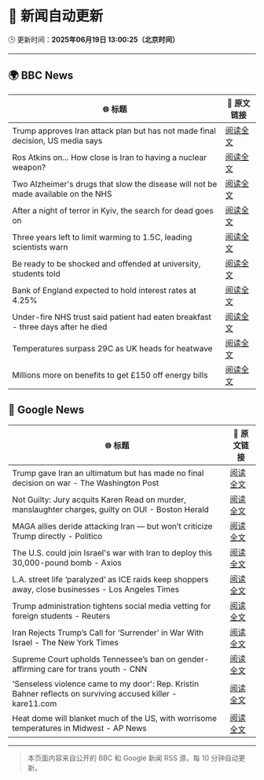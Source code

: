 # 🧠 新闻自动更新

🕒 更新时间：**2025年06月19日 13:00:25（北京时间）**

---

## 🌍 BBC News

| 🌐 标题 | 🔗 原文链接 |
|--------|-------------|
| Trump approves Iran attack plan but has not made final decision, US media says | [阅读全文](https://www.bbc.com/news/articles/c4g8r8rj87vo) |
| Ros Atkins on... How close is Iran to having a nuclear weapon? | [阅读全文](https://www.bbc.com/news/videos/cvg6lpm2464o) |
| Two Alzheimer's drugs that slow the disease will not be made available on the NHS | [阅读全文](https://www.bbc.com/news/articles/cq8zxx9kk0ko) |
| After a night of terror in Kyiv, the search for dead goes on | [阅读全文](https://www.bbc.com/news/articles/c98j1y70e95o) |
| Three years left to limit warming to 1.5C, leading scientists warn | [阅读全文](https://www.bbc.com/news/articles/cn4l927dj5zo) |
| Be ready to be shocked and offended at university, students told | [阅读全文](https://www.bbc.com/news/articles/c74z8l8vkx3o) |
| Bank of England expected to hold interest rates at 4.25% | [阅读全文](https://www.bbc.com/news/articles/c98wyyk475no) |
| Under-fire NHS trust said patient had eaten breakfast - three days after he died | [阅读全文](https://www.bbc.com/news/articles/cly2r0x9xwlo) |
| Temperatures surpass 29C as UK heads for heatwave | [阅读全文](https://www.bbc.com/news/articles/c8d6jmmdq5go) |
| Millions more on benefits to get £150 off energy bills | [阅读全文](https://www.bbc.com/news/articles/cx2kym1pvn4o) |

## 📰 Google News

| 🌐 标题 | 🔗 原文链接 |
|--------|-------------|
| Trump gave Iran an ultimatum but has made no final decision on war - The Washington Post | [阅读全文](https://news.google.com/rss/articles/CBMigwFBVV95cUxOYTlGbFRTMkxPQnh1RTd6YWh3dWo0MVYxTUdMY2d1X1BXczNIeGpxcmI1bHBTSmlxQ2lWSDEwMVo3WDZhakc2OGs3NHdEempSSUpKVE9XY05LSXNHT2lKd05YWjlzdlhHZTRmT05DRmdnODFYa3lfUF82RU93ZEdJa243NA?oc=5) |
| Not Guilty: Jury acquits Karen Read on murder, manslaughter charges, guilty on OUI - Boston Herald | [阅读全文](https://news.google.com/rss/articles/CBMiqAFBVV95cUxORm8xd0JWQ0J4dzBwYjEzc1hnakpKbnFIN1MyR29EanAtVVlqdE8yZ0dWd1dfLURfR3dGVmg5R3hsczc1LTRreDRwSGh1WmZNaTl1QnNHQnQwMjllcTdJek9nWERpOG14cWhxd2Q2MkFjNGJMRkpYaTM3N215Qy13RWhpUDFBVXk3NDdaTWZ0TG1Rb2U2N0JMRjhxcXFmc0ZwMGxWS1FvVTTSAa4BQVVfeXFMT2VKNVQycURNdTJPREYyRDFDS3huY2tTT1l0aWhNQUhHckU5dEVQdGI3X0pOWEZiajR5U2JVNHdYTWQtQktJaDdjTVJlak9qbENCT1lYazBqWjNLTEVHOHF4RDE0UTRTNWFpRTFPS0phNjRJcXlaUUdfSWR0TWQzRjNsZ25IOUY4MVB4WVNkd005bENNYUgydUpYeDVKQ1JQT3lwR2swcnduTU1Od1RB?oc=5) |
| MAGA allies deride attacking Iran — but won’t criticize Trump directly - Politico | [阅读全文](https://news.google.com/rss/articles/CBMihgFBVV95cUxNUm5mLTd3b0R0RGVxVU5EUHRudmhsZ2tZZWw3NUNiR0NsdEJyT1dZNlVoTnBxV0dfZ2NZTDFzbEZ2MlhGRGV1MzdQdFB6T0FaeG12S0QyWXZxWDVST0IwVk9FZnZBVkwxWnBXbzY5d2pHU2F2NzZoQlRuc1pVMVg3X3BzUkJwZw?oc=5) |
| The U.S. could join Israel's war with Iran to deploy this 30,000-pound bomb - Axios | [阅读全文](https://news.google.com/rss/articles/CBMibEFVX3lxTE9EZktSVDRpU09FUS1TMjlxblRrUzM1RGFtYmlvRnFoaHpyaHdhU0twaVpIcVluMFZYUmpObVNiX1drSHlCUmhxbDZRT0llYW1NeUxrM24tMUp1c0RNRW9hcU9iRi1fTlNxUl9oZQ?oc=5) |
| L.A. street life ‘paralyzed’ as ICE raids keep shoppers away, close businesses - Los Angeles Times | [阅读全文](https://news.google.com/rss/articles/CBMimAFBVV95cUxOZjVBbWNmZ0I4REFzT2RHaXg4UlBDTlJPS0NlSHFmT25NWWZlcHd0Z0RkbE8xdFZQWk9yUjA2ZXRfLVlSeFJZR1cxZmRFM2tpa2VjUFByQmNyaWlnZVlTUEFvOWszMFVQb3RVT2w0RGxhRkxGSC1aSTRqOEh1cExiOVRmdDB2SDZjNWF6MlBnVG1acTR3Q0VsbQ?oc=5) |
| Trump administration tightens social media vetting for foreign students - Reuters | [阅读全文](https://news.google.com/rss/articles/CBMiwwFBVV95cUxPdkFrRTNyLUFJRlJYODBtWXpyM3NCTllCSHgtOV8wc3pNUklUMHNMdVRvWDF3aWp6eWQ1c2NPZXV0QllJTjZzdlJ4aGEzNFdnc21QbExiM1lHMG9tQWNRMFJOSm1OYVVGTnJDZE1EellpQ3pMUXNMWVdsMEpWUzBVMWlpaF9JX2lKVDgzcWNSQ1hfbTFnTGJzY1N6Zk5WZDZXa25ueHVCY3RmR3V2TWc2QnBEYk8tNzB0TE5xbUhKZDN6Wkk?oc=5) |
| Iran Rejects Trump’s Call for ‘Surrender’ in War With Israel - The New York Times | [阅读全文](https://news.google.com/rss/articles/CBMigAFBVV95cUxNOWhXVklTLWlrRXhPM3EzSFh4QnJMNl9nNktUVi1WZ2FmWUhDMTU4RVBqWUFaNmdpLUNYeFBMQVpUaC0zRmo5akItQ00xeUQ5d0dYdy1VeG1qMFR4aExPNlNaV3NIRzJTd2REalVGcFAwSUt6cy1PVThMaXEzcXRXNw?oc=5) |
| Supreme Court upholds Tennessee’s ban on gender-affirming care for trans youth - CNN | [阅读全文](https://news.google.com/rss/articles/CBMiuAFBVV95cUxOVXlON2lneWQtX1VIdU9MdjJYM29rM25zdXNKRVhkOFAyajFSb2NiVl9ndjhUZGhfMThtZjVhNE90YlBLaG82UzcyUWI2RV84bGlRNVZCR1lndVppdnlkS3VDdTMwZGl5UjkzTzZGRWczdnMtRkJNdElyNmhwSHBnMDUzVmN0eVI2ajRoT1E4NTlkNTZPVmFHd2NYZXFhUU5RNjR1X3R5NWZhT1pEZ2dvdkQ2bVUwaFJi0gG-AUFVX3lxTFBGOGY2MUlZQU1lT0R5Vm12UzRLZVJ3LWVma3VBdUU2QW5HRjZlcFpmOEJIaHp0em96cDZtZGU4NHZqQWdWZlFFdUt6eHlKclFIMDFHdWlJZ1luNld0dG9vZTlidktEZjRrdkhCMUxnN2VnRk0taFZoRm9DZEhjWHk0blFwbTlNSGdzaVN1Q3R0YUdTQmJyWk84OUMzakY4WU1wRm1uTnAycngxQ1JTZjFfZG9FeHFuT2cyNHQwVlE?oc=5) |
| 'Senseless violence came to my door': Rep. Kristin Bahner reflects on surviving accused killer - kare11.com | [阅读全文](https://news.google.com/rss/articles/CBMiggJBVV95cUxOdXNnNE5OU0d3ODFRYmVBNXVtYmNpRENiaU9qeWV2aUptZ0tOdnNlVzRyWGhBSGdlNG9CdHZmNnpScE03RDB6Rnhkcm5tNmVYeEloLXh6a1hJdGdlWkw3TEREVmdFTXkyVmtzV1VwNE9MLWFSempETm5OVGVEZnVYM01pdFlWMDZhLXFTbkY1dFNaOHp0V2Q2cnVvbGNTdUJRZTF0OS1sWi00UkRhVzF3dy1RaDNtMXpFS0RlcTdpaDdOWks4ekctS0N3Vklyd05UbE5EY0FlbXJKeExRem4wSkh0Tmw1OTNqc0pDZkpxbjF0OHBjSXd2anpJcnB3T3ZsYVE?oc=5) |
| Heat dome will blanket much of the US, with worrisome temperatures in Midwest - AP News | [阅读全文](https://news.google.com/rss/articles/CBMiqAFBVV95cUxNc1NFdlE1V1NKc2lhaVFWUG04SW9UME1mSXp3ZWFORnhNNmRLSzhyMjlKMmJXQ3ladjcxZ3R4RGhzZ29zTG1YMlNuclo0UjVGeDdkdXBoQUdEejlobzBTNUxTOEpyQ1lWQm0tTjZ0cmNOUUNfcldGQ1o5NE9oTkFSbVJONG04OWZvY0F5LUp5QTlyY3A3ZHlfQzhFRDFvaURPVDdHSFZLVU8?oc=5) |

---
> 本页面内容来自公开的 BBC 和 Google 新闻 RSS 源，每 10 分钟自动更新。